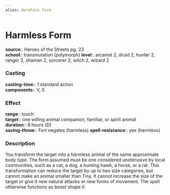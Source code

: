 ```yaml
---
alias: Harmless Form
---
```


# Harmless Form 

**source**:: Heroes of the Streets pg. 23  
**school**:: transmutation (polymorph)
**level**:: arcanist 2, druid 2, hunter 2, ranger 2, shaman 2, sorcerer 2, witch 2, wizard 2

### Casting 

**casting-time**:: 1 standard action  
**components**:: V, S

### Effect 

**range**:: touch  
**target**:: one willing animal companion, familiar, or spirit animal  
**duration**:: 8 hours (D)  
**saving-throw**:: Fort negates (harmless)
**spell-resistance**:: yes (harmless)

### Description 

You transform the target into a harmless animal of the same approximate body type. The form assumed must be one considered unobtrusive by local communities, such as a cat, a dog, a hunting hawk, a horse, or a rat. This transformation can reduce the target by up to two size categories, but cannot make an animal smaller than Tiny. It cannot increase the size of the target or give it new natural attacks or new forms of movement. The spell otherwise functions as *beast shape II*.
